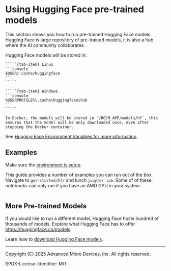# Using Hugging Face pre-trained models

This section shows you how to run pre-trained Hugging Face models.
Hugging Face is large repository of pre-trained models, it is also a hub
where the AI community collaborates.

Hugging Face models will be stored in:

``````{tab-set}
`````{tab-item} Linux
```console
$USER/.cache/huggingface
```
`````

`````{tab-item} Windows
```console
%USERPROFILE%\.cache\huggingface\hub
```
`````
``````

```{note}
In Docker, the models will be stored in `/ROCM_APP/models/hf`, this ensures that the model will be only downloaded once, even after stopping the Docker container.
```

See [Hugging Face Environment Variables for more information](https://huggingface.co/docs/huggingface_hub/en/package_reference/environment_variables#environment-variables).

## Examples

Make sure the [environment is setup](../env/env.md).

This guide provides a number of examples you can run out of the box. Navigate to `get-started/hf/` and lunch `jupyter lab`. Some of of these notebooks can only run if you have an AMD GPU in your system.

```{tableofcontents}
```

## More Pre-trained Models

If you would like to run a different model, Hugging Face hosts hundred of thousands of models.
Explore what Hugging Face has to offer https://huggingface.co/models.

Learn how to [download Hugging Face models](https://huggingface.co/docs/hub/models-downloading).

----------
Copyright (C) 2025 Advanced Micro Devices, Inc. All rights reserved.

SPDX-License-Identifier: MIT